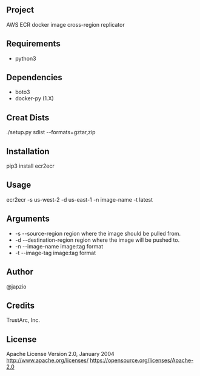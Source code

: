 ## Project

AWS ECR docker image cross-region replicator

## Requirements

* python3

## Dependencies

* boto3
* docker-py (1.X)

## Creat Dists

./setup.py sdist --formats=gztar,zip

## Installation 

pip3 install ecr2ecr

## Usage

ecr2ecr -s us-west-2 -d us-east-1 -n image-name -t latest


## Arguments

* -s --source-region      region where the image should be pulled from.
* -d --destination-region region where the image will be pushed to.
* -n --image-name         image:tag format
* -t --image-tag          image:tag format

## Author

@japzio

## Credits

TrustArc, Inc.

## License

Apache License
Version 2.0, January 2004
http://www.apache.org/licenses/
https://opensource.org/licenses/Apache-2.0